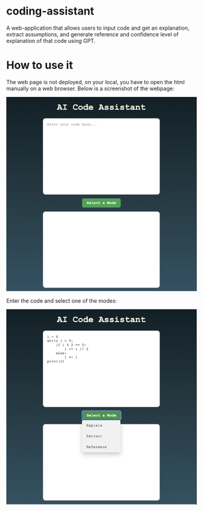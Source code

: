 # coding-assistant

A web-application that allows users to input code and get an explanation, extract assumptions, and generate reference and confidence level of explanation of that code using GPT.

# How to use it
The web page is not deployed, on your local, you have to open the html manually on a web browser.
Below is a screenshot of the webpage:

![Screenshot](./images/screenshot1.png)

Enter the code and select one of the modes:

![Screenshot](./images/screenshot2.png)
